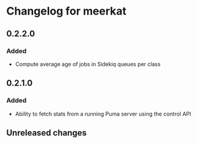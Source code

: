 # Changelog for meerkat

## 0.2.2.0

### Added
- Compute average age of jobs in Sidekiq queues per class

## 0.2.1.0

### Added
- Ability to fetch stats from a running Puma server using the control API

## Unreleased changes
